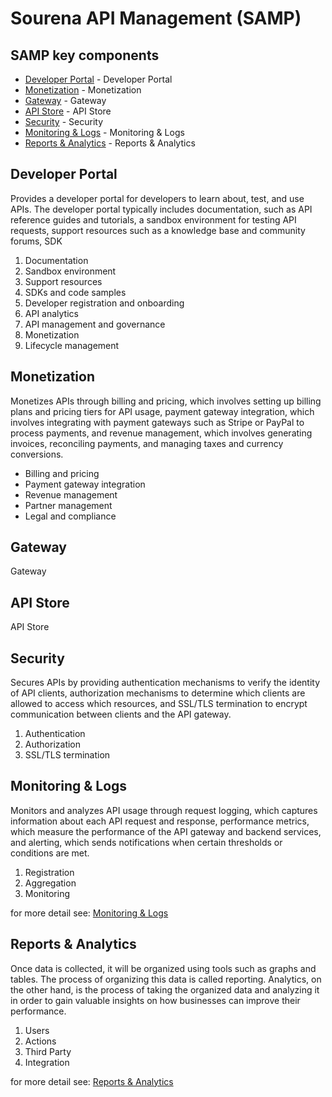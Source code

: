 # Sourena API Management (SAMP)

## <a name="SAMP"></a> SAMP key components

- [Developer Portal](#developer-portal) - Developer Portal
- [Monetization](#monetization) - Monetization
- [Gateway](#gateway) - Gateway
- [API Store](#api-store) - API Store
- [Security](#security) - Security
- [Monitoring & Logs](#monitoring-logs) - Monitoring & Logs
- [Reports & Analytics](#reports-analytics) - Reports & Analytics


## <a name="developer-portal"></a> Developer Portal
Provides a developer portal for developers to learn about, test, and use APIs. The developer portal typically includes documentation, such as API reference guides and tutorials, a sandbox environment for testing API requests, support resources such as a knowledge base and community forums, SDK

1. Documentation 
2. Sandbox environment 
3. Support resources 
4. SDKs and code samples 
5. Developer registration and onboarding 
6. API analytics 
7. API management and governance 
8. Monetization 
9. Lifecycle management

## <a name="monetization"></a> Monetization
Monetizes APIs through billing and pricing, which involves setting up billing plans and pricing tiers for API usage, payment gateway integration, which involves integrating with payment gateways such as Stripe or PayPal to process payments, and revenue management, which involves generating invoices, reconciling payments, and managing taxes and currency conversions.

- Billing and pricing
- Payment gateway integration
- Revenue management
- Partner management
- Legal and compliance

## <a name="gateway"></a> Gateway
Gateway

## <a name="api-store"></a> API Store
API Store

## <a name="security"></a> Security
Secures APIs by providing authentication mechanisms to verify the identity of API clients, authorization mechanisms to determine which clients are allowed to access which resources, and SSL/TLS termination to encrypt communication between clients and the API gateway.

1. Authentication
2. Authorization
3. SSL/TLS termination

## <a name="monitoring-logs"></a> Monitoring & Logs
Monitors and analyzes API usage through request logging, which captures information about each API request and response, performance metrics, which measure the performance of the API gateway and backend services, and alerting, which sends notifications when certain thresholds or conditions are met.

1. Registration
2. Aggregation
3. Monitoring

for more detail see:
[Monitoring & Logs](/ciam/features/monitoring-logs.md)

## <a name="reports-analytics"></a> Reports & Analytics
Once data is collected, it will be organized using tools such as graphs and tables. The process of organizing this data is called reporting. Analytics, on the other hand, is the process of taking the organized data and analyzing it in order to gain valuable insights on how businesses can improve their performance.
1. Users
2. Actions
3. Third Party
4. Integration

for more detail see:
[Reports & Analytics](/ciam/features/reports-analytics.md)